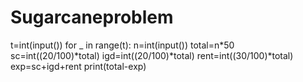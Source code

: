 # Sugarcaneproblem
t=int(input())
for _ in range(t):
  n=int(input())
  total=n*50
  sc=int((20/100)*total)
  igd=int((20/100)*total)
  rent=int((30/100)*total)
  exp=sc+igd+rent
  print(total-exp)
